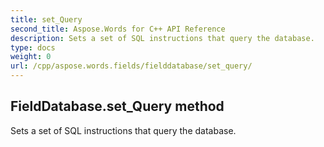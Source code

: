 ```yaml
---
title: set_Query
second_title: Aspose.Words for C++ API Reference
description: Sets a set of SQL instructions that query the database. 
type: docs
weight: 0
url: /cpp/aspose.words.fields/fielddatabase/set_query/
---
```

## FieldDatabase.set_Query method


Sets a set of SQL instructions that query the database. 

